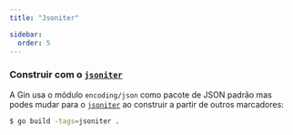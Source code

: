 ```yaml
---
title: "Jsoniter"

sidebar:
  order: 5
---
```


### Construir com o [`jsoniter`](https://github.com/json-iterator/go)

A Gin usa o módulo `encoding/json` como pacote de JSON padrão mas podes mudar para o [`jsoniter`](https://github.com/json-iterator/go) ao construir a partir de outros marcadores:

```sh
$ go build -tags=jsoniter .
``` 
